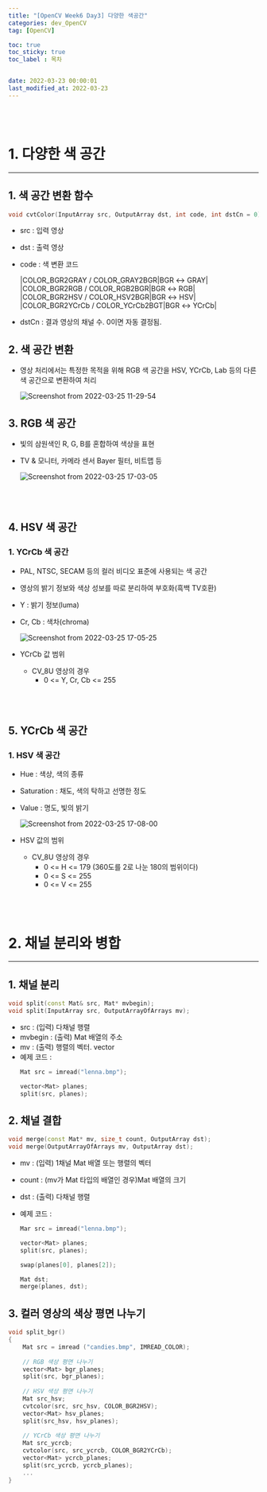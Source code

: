 ```yaml
---
title: "[OpenCV Week6 Day3] 다양한 색공간"
categories: dev_OpenCV
tag: [OpenCV]

toc: true
toc_sticky: true
toc_label : 목차


date: 2022-03-23 00:00:01
last_modified_at: 2022-03-23
---
```

<br>
<br>

# 1. 다양한 색 공간
---
## 1. 색 공간 변환 함수 

```cpp
void cvtColor(InputArray src, OutputArray dst, int code, int dstCn = 0);
```
* src : 입력 영상
* dst : 출력 영상
* code : 색 변환 코드 

    |COLOR_BGR2GRAY / COLOR_GRAY2BGR|BGR ↔ GRAY|
    |COLOR_BGR2RGB / COLOR_RGB2BGR|BGR ↔ RGB|
    |COLOR_BGR2HSV / COLOR_HSV2BGR|BGR ↔ HSV|
    |COLOR_BGR2YCrCb / COLOR_YCrCb2BGT|BGR ↔ YCrCb|
    
* dstCn : 결과 영상의 채널 수. 0이면 자동 결정됨.

## 2. 색 공간 변환 
* 영상 처리에서는 특정한 목적을 위해 RGB 색 공간을 HSV, YCrCb, Lab 등의 다른 색 공간으로 변환하여 처리 

    ![Screenshot from 2022-03-25 11-29-54](https://user-images.githubusercontent.com/58837749/160042920-5bb8c8aa-0ed9-44f5-9d70-feb6258afba9.png)

## 3. RGB 색 공간
* 빛의 삼원색인 R, G, B를 혼합하여 색상을 표현 
* TV & 모니터, 카메라 센서 Bayer 필터, 비트맵 등 

    ![Screenshot from 2022-03-25 17-03-05](https://user-images.githubusercontent.com/58837749/160079578-5932706f-7c5a-4da6-a8e7-6a4ed52ab544.png)


<br>
<br>

## 4. HSV 색 공간
### 1. YCrCb 색 공간 
* PAL, NTSC, SECAM 등의 컬러 비디오 표준에 사용되는 색 공간 
* 영상의 밝기 정보와 색상 성보를 따로 분리하여 부호화(흑백 TV호환)
* Y : 밝기 정보(luma) 
* Cr, Cb : 색차(chroma)

    ![Screenshot from 2022-03-25 17-05-25](https://user-images.githubusercontent.com/58837749/160079943-f3b39187-2bf4-45f1-8b2a-710d9497a98a.png)

* YCrCb 값 범위 
    * CV_8U 영상의 경우 
        - 0 <= Y, Cr, Cb <= 255
<br>
<br>

## 5. YCrCb 색 공간
### 1. HSV 색 공간 
* Hue : 색상, 색의 종류 
* Saturation : 채도, 색의 탁하고 선명한 정도 
* Value : 명도, 빛의 밝기 

    ![Screenshot from 2022-03-25 17-08-00](https://user-images.githubusercontent.com/58837749/160080395-d2c8d481-47d0-45f1-a7ea-4b7c2c660676.png)

* HSV 값의 범위 
    - CV_8U 영상의 경우 
        + 0 <= H <= 179 (360도를 2로 나눈 180의 범위이다)
        + 0 <= S <= 255
        + 0 <= V <= 255
<br>
<br>

# 2. 채널 분리와 병합 
---
## 1. 채널 분리 
```cpp
void split(const Mat& src, Mat* mvbegin);
void split(InputArray src, OutputArrayOfArrays mv);
```
* src : (입력) 다채널 행렬
* mvbegin : (출력) Mat 배열의 주소
* mv : (출력) 행렬의 벡터. vector<Mat>  
* 예제 코드 : 
    ```cpp
    Mat src = imread("lenna.bmp");

    vector<Mat> planes; 
    split(src, planes);
    ```

## 2. 채널 결합 
```cpp
void merge(const Mat* mv, size_t count, OutputArray dst);
void merge(OutputArrayOfArrays mv, OutputArray dst);
```
* mv : (입력) 1채널 Mat 배열 또는 행렬의 벡터 
* count : (mv가 Mat 타입의 배열인 경우)Mat 배열의 크기
* dst : (출력) 다채널 행렬
* 예제 코드 : 

    ```cpp
    Mar src = imread("lenna.bmp"); 

    vector<Mat> planes; 
    split(src, planes); 

    swap(planes[0], planes[2]);

    Mat dst;
    merge(planes, dst);
    ```

## 3. 컬러 영상의 색상 평면 나누기 

```cpp
void split_bgr()
{
    Mat src = imread ("candies.bmp", IMREAD_COLOR);
    
    // RGB 색상 평면 나누기
    vector<Mat> bgr_planes;
    split(src, bgr_planes);
    
    // HSV 색상 평면 나누기
    Mat src_hsv;
    cvtcolor(src, src_hsv, COLOR_BGR2HSV);
    vector<Mat> hsv_planes;
    split(src_hsv, hsv_planes);
    
    // YCrCb 색상 평면 나누기
    Mat src_ycrcb;
    cvtcolor(src, src_ycrcb, COLOR_BGR2YCrCb);
    vector<Mat> ycrcb_planes;
    split(src_ycrcb, ycrcb_planes);
    ...
}
```